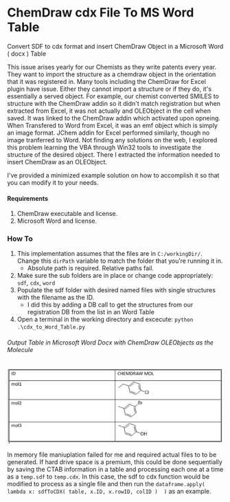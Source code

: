 # ChemDraw cdx File To MS Word Table
Convert SDF to cdx format and insert ChemDraw Object in a Microsoft Word ( docx ) Table

This issue arises yearly for our Chemists as they write patents every year. They want to import the structure as a chemdraw object in the orientation that it was registered in.  Many tools including the ChemDraw for Excel plugin have issue.  Either they cannot import a structure or if they do, it's essentially a served object.  For example, our chemist converted SMILES to structure with the ChemDraw addin so it didn't match registration but when extracted from Excel, it was not actually and OLEObject in the cell when saved.  It was linked to the ChemDraw addin which activated upon opneing.  When Transfered to Word from Excel, it was an emf object which is simply an image format. JChem addin for Excel performed similarly, though no image tranferred to Word.  Not finding any solutions on the web, I explored this problem learning the VBA through Win32 tools to investigate the structure of the desired object.  There I extracted the information needed to insert ChemDraw as an OLEObject.

I've provided a minimized example solution on how to accomplish it so that you can modify it to your needs.

#### Requirements
1. ChemDraw executable and license.
2. Microsoft Word and license.

### How To
1. This implementation assumes that the files are in `C:/workingDir/`.  Change this `dirPath` variable to match the folder that you’re running it in.
   - Absolute path is required.  Relative paths fail.
3. Make sure the sub folders are in place or change code appropriately: `sdf`, `cdx`, `word`
4. Populate the sdf folder with desired named files with single structures with the filename as the ID.
   - I did this by adding a DB call to get the structures from our registration DB from the list in an Word Table
5. Open a terminal in the working directory and excecute: `python .\cdx_to_Word_Table.py`

###### Output Table in Microsoft Word Docx with ChemDraw OLEObjects as the Molecule

![Word Document](./images/README_WORD.JPG)

In memory file maniuplation failed for me and required actual files to to be generated.  If hard drive space is a premium, this could be done sequentially by saving the CTAB information in a table and processing each one at a time as a `temp.sdf` to `temp.cdx`.  In this case, the sdf to cdx function would be modified to process as a single file and then run the `dataframe.apply( lambda x: sdfToCDX( table, x.ID, x.rowID, colID )  )` as an example.

